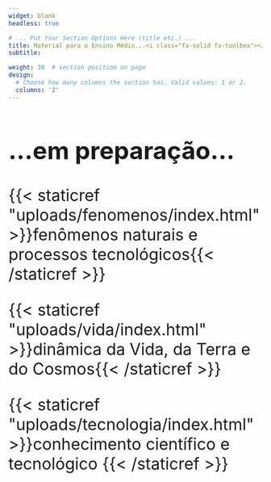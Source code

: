 ```yaml
---
widget: blank
headless: true

# ... Put Your Section Options Here (title etc.) ...
title: Material para o Ensino Médio...<i class="fa-solid fa-toolbox"></i>
subtitle: 

weight: 30  # section position on page
design:
  # Choose how many columns the section has. Valid values: 1 or 2.
  columns: '2'
---
```


<font size="6">


## ...em preparação...<i class="fa-solid fa-wrench"></i> 



<!---Fenômenos-->
<i class="fa-solid fa-atom"></i> {{< staticref "uploads/fenomenos/index.html" >}}fenômenos naturais e processos tecnológicos{{< /staticref >}}
<!---transfomações químicas, leis ponderais, cálculo estequiométrico, princípios de conservação de energia e movimento, ciclo da água, leis da termodinâmica; cinética e equilíbrio químicos; fusão e fissão nucleares; espectro eletromagnético; efeitos biológicos das radiações ionizantes; mutação; poluição; ciclos biogeoquímicos; desmatamento; camada de ozônio e efeito estufa--->

<!--- Vida --->
<i class="fa-solid fa-leaf"></i> {{< staticref "uploads/vida/index.html" >}}dinâmica da Vida, da Terra e do Cosmos{{< /staticref >}} 
<!---origem da Vida; evolução biológica; registro fóssil; exobiologia; biodiversidade; origem e extinção de espécies; políticas ambientais; biomoléculas; organização celular; órgãos e sistemas; organismos; populações; ecossistemas; cadeias alimentares; respiração celular; fotossíntese; reprodução e hereditariedade; genética mendeliana; processos epidemiológicos; espectro eletromagnético; modelos cosmológicos; astronomia; gravitação; mecânica newtoniana; previsão do tempo--->

<!---Tecnologia --->
<i class="fa-solid fa-microscope"></i> {{< staticref "uploads/tecnologia/index.html" >}}conhecimento científico e tecnológico {{< /staticref >}}
<!---aplicação da tecnologia do DNA recombinante; identificação por DNA; emprego de células-tronco; produção de armamentos nucleares; desenvolvimento e aprimoramento de tecnologias de obtenção de energia elétrica; estrutura e propriedades de compostos orgânicos; agroquímicos; controle biológico de pragas; conservantes alimentícios; mineração; herança biológica; darwinismo social, eugenia e racismo; mecânica newtoniana; equipamentos de segurança--->

</font>



